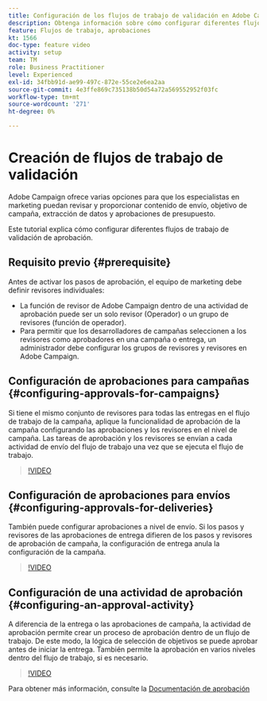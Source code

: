 ```yaml
---
title: Configuración de los flujos de trabajo de validación en Adobe Campaign Classic
description: Obtenga información sobre cómo configurar diferentes flujos de trabajo de validación de aprobación.
feature: Flujos de trabajo, aprobaciones
kt: 1566
doc-type: feature video
activity: setup
team: TM
role: Business Practitioner
level: Experienced
exl-id: 34fbb91d-ae99-497c-872e-55ce2e6ea2aa
source-git-commit: 4e3ffe869c735138b50d54a72a569552952f03fc
workflow-type: tm+mt
source-wordcount: '271'
ht-degree: 0%

---
```



# Creación de flujos de trabajo de validación

Adobe Campaign ofrece varias opciones para que los especialistas en marketing puedan revisar y proporcionar contenido de envío, objetivo de campaña, extracción de datos y aprobaciones de presupuesto.

Este tutorial explica cómo configurar diferentes flujos de trabajo de validación de aprobación.

## Requisito previo {#prerequisite}

Antes de activar los pasos de aprobación, el equipo de marketing debe definir revisores individuales:

* La función de revisor de Adobe Campaign dentro de una actividad de aprobación puede ser un solo revisor (Operador) o un grupo de revisores (función de operador).
* Para permitir que los desarrolladores de campañas seleccionen a los revisores como aprobadores en una campaña o entrega, un administrador debe configurar los grupos de revisores y revisores en Adobe Campaign.

## Configuración de aprobaciones para campañas {#configuring-approvals-for-campaigns}

Si tiene el mismo conjunto de revisores para todas las entregas en el flujo de trabajo de la campaña, aplique la funcionalidad de aprobación de la campaña configurando las aprobaciones y los revisores en el nivel de campaña. Las tareas de aprobación y los revisores se envían a cada actividad de envío del flujo de trabajo una vez que se ejecuta el flujo de trabajo.

>[!VIDEO](https://video.tv.adobe.com/v/25175?quality=12)

## Configuración de aprobaciones para envíos {#configuring-approvals-for-deliveries}

También puede configurar aprobaciones a nivel de envío. Si los pasos y revisores de las aprobaciones de entrega difieren de los pasos y revisores de aprobación de campaña, la configuración de entrega anula la configuración de la campaña.

>[!VIDEO](https://video.tv.adobe.com/v/25176?quality=12)

## Configuración de una actividad de aprobación {#configuring-an-approval-activity}

A diferencia de la entrega o las aprobaciones de campaña, la actividad de aprobación permite crear un proceso de aprobación dentro de un flujo de trabajo. De este modo, la lógica de selección de objetivos se puede aprobar antes de iniciar la entrega. También permite la aprobación en varios niveles dentro del flujo de trabajo, si es necesario.

>[!VIDEO](https://video.tv.adobe.com/v/25174?quality=12)

Para obtener más información, consulte la [Documentación de aprobación](https://experienceleague.adobe.com/docs/campaign-classic/using/automating-with-workflows/flow-control-activities/approval.html)
